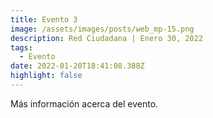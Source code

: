 ```yaml
---
title: Evento 3
image: /assets/images/posts/web_mp-15.png
description: Red Ciudadana | Enero 30, 2022
tags:
  - Evento
date: 2022-01-20T18:41:08.388Z
highlight: false
---
```

Más información acerca del evento.